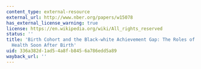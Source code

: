 ```yaml
---
content_type: external-resource
external_url: http://www.nber.org/papers/w15078
has_external_license_warning: true
license: https://en.wikipedia.org/wiki/All_rights_reserved
status: ''
title: 'Birth Cohort and the Black-white Achievement Gap: The Roles of Access and
  Health Soon After Birth'
uid: 336a382d-1ad5-4a8f-b845-6a786edd5a89
wayback_url: ''
---
```

